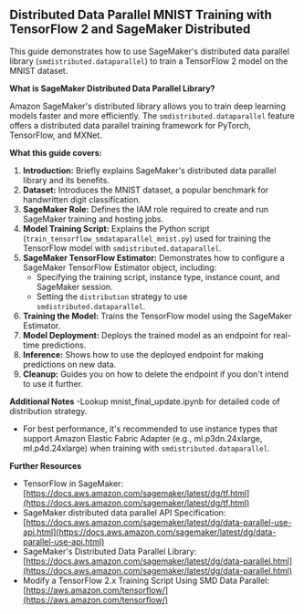## Distributed Data Parallel MNIST Training with TensorFlow 2 and SageMaker Distributed

This guide demonstrates how to use SageMaker's distributed data parallel library (`smdistributed.dataparallel`) to train a TensorFlow 2 model on the MNIST dataset.

**What is SageMaker Distributed Data Parallel Library?**

Amazon SageMaker's distributed library allows you to train deep learning models faster and more efficiently. The `smdistributed.dataparallel` feature offers a distributed data parallel training framework for PyTorch, TensorFlow, and MXNet.

**What this guide covers:**

1. **Introduction:** Briefly explains SageMaker's distributed data parallel library and its benefits.
2. **Dataset:** Introduces the MNIST dataset, a popular benchmark for handwritten digit classification.
3. **SageMaker Role:** Defines the IAM role required to create and run SageMaker training and hosting jobs.
4. **Model Training Script:** Explains the Python script (`train_tensorflow_smdataparallel_mnist.py`) used for training the TensorFlow model with `smdistributed.dataparallel`.
5. **SageMaker TensorFlow Estimator:** Demonstrates how to configure a SageMaker TensorFlow Estimator object, including:
   - Specifying the training script, instance type, instance count, and SageMaker session.
   - Setting the `distribution` strategy to use `smdistributed.dataparallel`.
6. **Training the Model:** Trains the TensorFlow model using the SageMaker Estimator.
7. **Model Deployment:** Deploys the trained model as an endpoint for real-time predictions.
8. **Inference:** Shows how to use the deployed endpoint for making predictions on new data.
9. **Cleanup:** Guides you on how to delete the endpoint if you don't intend to use it further.

    

**Additional Notes**
-Lookup mnist_final_update.ipynb for detailed code of distribution strategy.
- For best performance, it's recommended to use instance types that support Amazon Elastic Fabric Adapter (e.g., ml.p3dn.24xlarge, ml.p4d.24xlarge) when training with `smdistributed.dataparallel`.

**Further Resources**

- TensorFlow in SageMaker: [https://docs.aws.amazon.com/sagemaker/latest/dg/tf.html](https://docs.aws.amazon.com/sagemaker/latest/dg/tf.html)
- SageMaker distributed data parallel API Specification: [https://docs.aws.amazon.com/sagemaker/latest/dg/data-parallel-use-api.html](https://docs.aws.amazon.com/sagemaker/latest/dg/data-parallel-use-api.html)
- SageMaker's Distributed Data Parallel Library: [https://docs.aws.amazon.com/sagemaker/latest/dg/data-parallel.html](https://docs.aws.amazon.com/sagemaker/latest/dg/data-parallel.html)
- Modify a TensorFlow 2.x Training Script Using SMD Data Parallel: [https://aws.amazon.com/tensorflow/](https://aws.amazon.com/tensorflow/)
